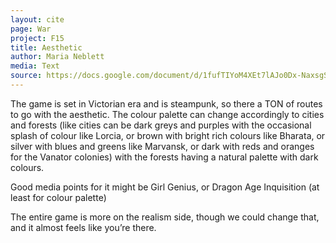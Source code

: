 ```yaml
---
layout: cite
page: War
project: F15
title: Aesthetic
author: Maria Neblett
media: Text
source: https://docs.google.com/document/d/1fufTIYoM4XEt7lAJo0Dx-NaxsgS-ZYNdUuGJaNDWrlY/edit?usp=sharing
---
```

The game is set in Victorian era and is steampunk, so there a TON of routes to go with the aesthetic. The colour palette can change accordingly to cities and forests (like cities can be dark greys and purples with the occasional splash of colour like Lorcia, or brown with bright rich colours like Bharata, or silver with blues and greens like Marvansk, or dark with reds and oranges for the Vanator colonies) with the forests having a natural palette with dark colours.

Good media points for it might be Girl Genius, or Dragon Age Inquisition (at least for colour palette)

The entire game is more on the realism side, though we could change that, and it almost feels like you’re there.

